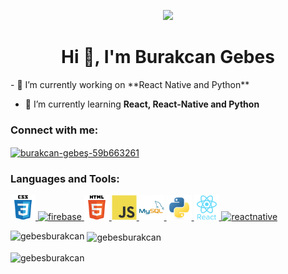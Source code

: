 <p align='center'>
<img src="https://pbs.twimg.com/media/FZRG6hAXwAI20kq.jpg"></img>
</p>

<h1 align="center">Hi 👋, I'm Burakcan Gebes</h1>
- 🔭 I’m currently working on **React Native and Python**

- 🌱 I’m currently learning **React, React-Native and Python**

<h3 align="left">Connect with me:</h3>
<p align="left">
<a href="https://linkedin.com/in/burakcan-gebeş-59b663261" target="blank"><img align="center" src="https://raw.githubusercontent.com/rahuldkjain/github-profile-readme-generator/master/src/images/icons/Social/linked-in-alt.svg" alt="burakcan-gebeş-59b663261" height="30" width="40" /></a>
</p>

<h3 align="left">Languages and Tools:</h3>
<p align="left"> <a href="https://www.w3schools.com/css/" target="_blank" rel="noreferrer"> <img src="https://raw.githubusercontent.com/devicons/devicon/master/icons/css3/css3-original-wordmark.svg" alt="css3" width="40" height="40"/> </a> <a href="https://firebase.google.com/" target="_blank" rel="noreferrer"> <img src="https://www.vectorlogo.zone/logos/firebase/firebase-icon.svg" alt="firebase" width="40" height="40"/> </a> <a href="https://www.w3.org/html/" target="_blank" rel="noreferrer"> <img src="https://raw.githubusercontent.com/devicons/devicon/master/icons/html5/html5-original-wordmark.svg" alt="html5" width="40" height="40"/> </a> <a href="https://developer.mozilla.org/en-US/docs/Web/JavaScript" target="_blank" rel="noreferrer"> <img src="https://raw.githubusercontent.com/devicons/devicon/master/icons/javascript/javascript-original.svg" alt="javascript" width="40" height="40"/> </a> <a href="https://www.mysql.com/" target="_blank" rel="noreferrer"> <img src="https://raw.githubusercontent.com/devicons/devicon/master/icons/mysql/mysql-original-wordmark.svg" alt="mysql" width="40" height="40"/> </a> <a href="https://www.python.org" target="_blank" rel="noreferrer"> <img src="https://raw.githubusercontent.com/devicons/devicon/master/icons/python/python-original.svg" alt="python" width="40" height="40"/> </a> <a href="https://reactjs.org/" target="_blank" rel="noreferrer"> <img src="https://raw.githubusercontent.com/devicons/devicon/master/icons/react/react-original-wordmark.svg" alt="react" width="40" height="40"/> </a> <a href="https://reactnative.dev/" target="_blank" rel="noreferrer"> <img src="https://reactnative.dev/img/header_logo.svg" alt="reactnative" width="40" height="40"/> </a> </p>

<p><img align="left" src="https://github-readme-stats.vercel.app/api/top-langs?username=gebesburakcan&show_icons=true&locale=en&layout=compact" alt="gebesburakcan" /></p>

<p>&nbsp;<img align="center" src="https://github-readme-stats.vercel.app/api?username=gebesburakcan&show_icons=true&locale=en" alt="gebesburakcan" /></p>

<p><img align="center" src="https://github-readme-streak-stats.herokuapp.com/?user=gebesburakcan&theme=default" alt="gebesburakcan" /></p>

